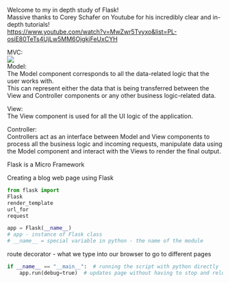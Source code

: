 Welcome to my in depth study of Flask!  
Massive thanks to Corey Schafer on Youtube for his incredibly clear and in-depth tutorials!  
https://www.youtube.com/watch?v=MwZwr5Tvyxo&list=PL-osiE80TeTs4UjLw5MM6OjgkjFeUxCYH  

MVC:  
<img src="https://www.tutorialspoint.com/mvc_framework/images/model_view_controller.jpg">  
Model:  
The Model component corresponds to all the data-related logic that the user works with.  
This can represent either the data that is being transferred between the View and Controller components or any other business logic-related data.  
  
View:  
The View component is used for all the UI logic of the application.  

Controller:  
Controllers act as an interface between Model and View components to process all the business logic and incoming requests, manipulate data using the Model component and interact with the Views to render the final output.  

Flask is a Micro Framework  

Creating a blog web page using Flask  


```python
from flask import
Flask
render_template
url_for
request

```
  
```python
app = Flask(__name__)
# app - instance of Flask class
# __name__ = special variable in python - the name of the module
```
route decorator - what we type into our browser to go to different pages  

```python
if __name__ == "__main__":  # running the script with python directly
    app.run(debug=true)  # updates page without having to stop and reload
```

